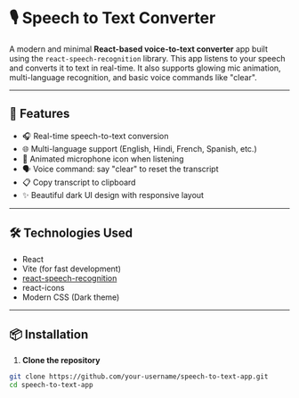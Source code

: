 # 🎙️ Speech to Text Converter

A modern and minimal **React-based voice-to-text converter** app built using the `react-speech-recognition` library. This app listens to your speech and converts it to text in real-time. It also supports glowing mic animation, multi-language recognition, and basic voice commands like "clear".

---

## 🚀 Features

- 🎧 Real-time speech-to-text conversion
- 🌐 Multi-language support (English, Hindi, French, Spanish, etc.)
- 🎤 Animated microphone icon when listening
- 🗣️ Voice command: say "clear" to reset the transcript
- 📋 Copy transcript to clipboard
- ✨ Beautiful dark UI design with responsive layout

---

## 🛠️ Technologies Used

- React
- Vite (for fast development)
- [react-speech-recognition](https://www.npmjs.com/package/react-speech-recognition)
- react-icons
- Modern CSS (Dark theme)

---

## 📦 Installation

1. **Clone the repository**

```bash
git clone https://github.com/your-username/speech-to-text-app.git
cd speech-to-text-app
